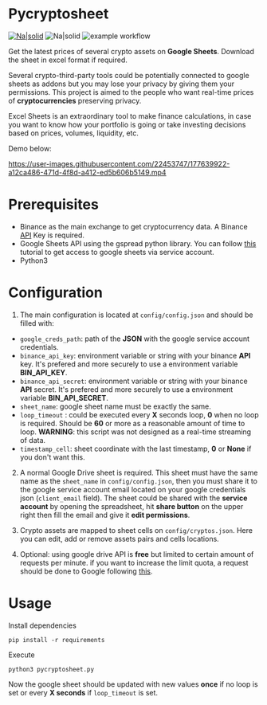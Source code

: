# Pycryptosheet

[![Na|solid](https://img.shields.io/badge/license-GPL-brightgreen)](https://github.com/alturiano/pycryptosheet/blob/main/LICENSE) ![Na|solid](https://img.shields.io/badge/python-3.10-brightgreen) ![example workflow](https://github.com/alturiano/pycryptosheet/actions/workflows/python-app.yml/badge.svg)

Get the latest prices of several crypto assets on **Google Sheets**. Download the sheet in excel format if required.

Several crypto-third-party tools could be potentially connected to google sheets as addons but you may lose your privacy by giving them your permissions. This project is aimed to the people who want real-time prices of **cryptocurrencies** preserving privacy.

Excel Sheets is an extraordinary tool to make finance calculations, in case you want to know how your portfolio is going or take investing decisions based on prices, volumes, liquidity, etc.

Demo below:

https://user-images.githubusercontent.com/22453747/177639922-a12ca486-471d-4f8d-a412-ed5b606b5149.mp4

# Prerequisites

- Binance as the main exchange to get cryptocurrency data. A Binance [API](https://www.binance.com/en/support/faq/360002502072) Key is required.
- Google Sheets API using the gspread python library. You can follow [this](https://docs.gspread.org/en/latest/oauth2.html) tutorial to get access to google sheets via service account.
- Python3

# Configuration

1. The main configuration is located at `config/config.json` and should be filled with:

- `google_creds_path`: path of the **JSON** with the google service account credentials.
- `binance_api_key`: environment variable or string with your binance **API** key. It's prefered and more securely to use a environment variable **BIN_API_KEY**.
- `binance_api_secret`:  environment variable or string with your binance **API** secret. It's prefered and more securely to use a environment variable **BIN_API_SECRET**.
- `sheet_name`: google sheet name must be exactly the same.
- `loop_timeout` : could be executed every **X** seconds loop, **0** when no loop is required. Should be **60** or more as a reasonable amount of time to loop. **WARNING**: this script was not designed as a real-time streaming of data.
- `timestamp_cell`: sheet coordinate with the last timestamp, **0** or **None** if you don't want this.

2. A normal Google Drive sheet is required. This sheet must have the same name as the `sheet_name` in `config/config.json`, then you must share it to the google service account email located on your google credentials json (`client_email` field). The sheet could be shared with the **service account** by opening the spreadsheet, hit **share button** on the upper right then fill the email and give it **edit permissions**.

3. Crypto assets are mapped to sheet cells on `config/cryptos.json`. Here you can edit, add or remove assets pairs and cells locations.
 
4. Optional: using google drive API is **free** but limited to certain amount of requests per minute. if you want to increase the limit quota, a request should be done to Google following [this](https://developers.google.com/docs/api/limits). 

# Usage

Install dependencies

    pip install -r requirements

Execute

    python3 pycryptosheet.py

Now the google sheet should be updated with new values **once** if no loop is set or every **X seconds** if `loop_timeout` is set.
